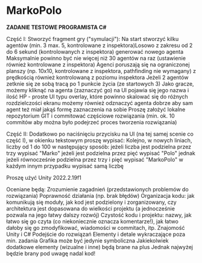 # MarkoPolo
**ZADANIE TESTOWE PROGRAMISTA C#**

Część I:
Stworzyć fragment gry ("symulacji"):
Na start stworzyć kilku agentów (min. 3 max. 5, kontrolowane z inspektora)Losowo z zakresu od 2 do 6 sekund (kontrolowanych z inspektora) generować nowego agenta
Maksymalnie powinno być nie więcej niż 30 agentów na raz (ustawienie również kontrolowane z inspektora)
Agenci poruszają się na ograniczonej planszy (np. 10x10, kontrolowane z inspektora, 
pathfinding nie wymagany) z prędkością również kontrolowaną z poziomu inspektora
Jeżeli 2 agentów zetknie się ze sobą tracą po 1 punkcie życia (ze startowych 3)
Jako gracze, możemy kliknąć na agenta (zaznaczyć go)
na UI pojawia się jego nazwa i ilość HP - proste UI typu overlay, które powinno skalować się do różnych rozdzielczości ekranu
możemy również odznaczyć agenta
dobrze aby sam agent też miał jakąś formę zaznaczenia na sobie
Proszę założyć lokalne repozytorium GIT i commitować częściowe rozwiązania (min. ok. 10 commitów aby można było podejrzeć proces tworzenia rozwiązania)

Część II:
Dodatkowo po naciśnięciu przycisku na UI (na tej samej scenie co część I), w okienku tekstowym proszę wypisać:
Kolejno, w nowych liniach, liczby od 1 do 100 w następujący sposób:
jeżeli liczba jest podzielna przez trzy wypisać "Marko"
jeżeli jest podzielna przez pięć wypisać "Polo"
jednak jeżeli równocześnie podzielna przez trzy i pięć wypisać "MarkoPolo"
w każdym innym przypadku wypisać samą liczbę

Proszę użyć Unity 2022.2.19f1

Oceniane będą:
Zrozumienie zagadnień (przedstawionych problemów do rozwiązania)
Poprawność działania (np. brak błędów)
Organizacja kodu: jak komunikują się moduły, jak kod jest podzielony i zorganizowany, czy architektura jest dopasowana do wielkości projektu (a jednocześnie pozwala na jego łatwy dalszy rozwój)
Czystość kodu i projektu: nazwy, jak łatwo się go czyta (co niekoniecznie oznacza komentarze!), jak łatwo dałoby się go zmodyfikować, wiadomości w commitach, itp.
Znajomość Unity i C#
Podejście do rozwiązań
Elementy i detale wykraczające poza min. zadania
Grafika może być jedynie symboliczna
Jakiekolwiek dodatkowe elementy (wizualne i inne) będą brane na plus
Jednak najwyżej będzie brany pod uwagę nadal kod!
